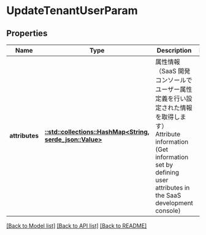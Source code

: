 # UpdateTenantUserParam

## Properties

Name | Type | Description | Notes
------------ | ------------- | ------------- | -------------
**attributes** | [**::std::collections::HashMap<String, serde_json::Value>**](serde_json::Value.md) | 属性情報（SaaS 開発コンソールでユーザー属性定義を行い設定された情報を取得します）  Attribute information (Get information set by defining user attributes in the SaaS development console)  | 

[[Back to Model list]](../README.md#documentation-for-models) [[Back to API list]](../README.md#documentation-for-api-endpoints) [[Back to README]](../README.md)


